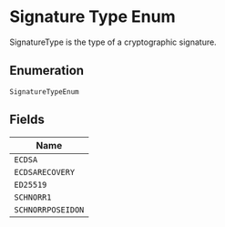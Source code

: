 # Signature Type Enum

SignatureType is the type of a cryptographic signature.

## Enumeration

`SignatureTypeEnum`

## Fields

| Name              |
| ----------------- |
| `ECDSA`           |
| `ECDSARECOVERY`   |
| `ED25519`         |
| `SCHNORR1`        |
| `SCHNORRPOSEIDON` |
